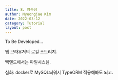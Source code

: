 ```yaml
---
title: 8. 영속성
author: Myeongjae Kim
date: 2022-03-12
category: Tutorial
layout: post
---
```


To Be Developed...

웹 브라우저의 로컬 스토리지.

백엔드에서는 파일시스템.

심화: docker로 MySQL띄워서 TypeORM 적용해봐도 되고.
